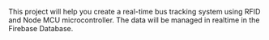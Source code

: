 This project will help you create a real-time bus tracking system using RFID and Node MCU microcontroller.
The data will be managed in realtime in the Firebase Database.
